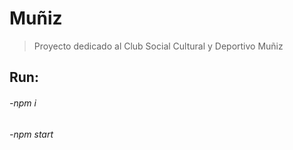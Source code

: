 # Muñiz
> Proyecto dedicado al Club Social Cultural y Deportivo Muñiz


## Run:
###### -npm i
###### -npm start
